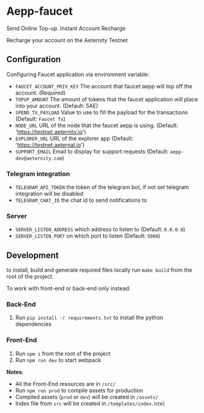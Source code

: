 # Aepp-faucet

Send Online Top-up. Instant Account Recharge

Recharge your account on the Aeternity Testnet

## Configuration

Configuring Faucet application via environment variable:

- `FAUCET_ACCOUNT_PRIV_KEY` The account that faucet aepp will top off the account. (Required)
- `TOPUP_AMOUNT` The amount of tokens that the faucet application will place into your account. (Default: 5AE)
- `SPEND_TX_PAYLOAD` Value to use to fill the payload for the transactions (Default: `Faucet Tx`)
- `NODE_URL` URL of the node that the faucet aepp is using. (Default: 'https://testnet.aeternity.io')
- `EXPLORER_URL` URL of the explorer app (Default: 'https://testnet.aeternal.io')
- `SUPPORT_EMAIL` Email to display for support requests (Default: `aepp-dev@aeternity.com`)

### Telegram integration

- `TELEGRAM_API_TOKEN` the token of the telegram bot, if not set telegram integration will be disabled
- `TELEGRAM_CHAT_ID` the chat id to send notifications to

### Server
- `SERVER_LISTEN_ADDRESS` which address to listen to (Default: `0.0.0.0`)
- `SERVER_LISTEN_PORT` on which port to listen (Default: `5000`)

## Development

to install, build and generate required files locally run
`make build` from the root of the project. 

To work with front-end or back-end only instead:

### Back-End

1. Run `pip install -r requirements.txt` to install the python dependencies

### Front-End 

1. Run `npm i` from the root of the project
2. Run `npm run dev` to start webpack

**Notes**:
- All the Front-End resources are in `/src/`
- Run `npm run prod` to compile assets for production
- Compiled assets (`prod` or `dev`) will be created in `/assets/`
- Index file from `src` will be created in `/templates/index.html`


